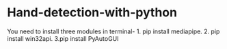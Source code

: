 # Hand-detection-with-python
You need to install three modules in terminal- 1. pip install mediapipe. 2. pip install win32api. 3.pip install PyAutoGUI
